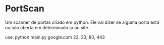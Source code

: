 # PortScan
Um scanner de portas criado em python. Ele vai dizer se alguma porta está ou não aberta em determinado ip ou site.


use: python main.py google.com 22, 23, 80, 443
